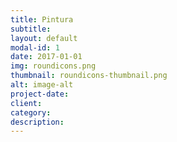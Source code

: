 ```yaml
---
title: Pintura
subtitle:
layout: default
modal-id: 1
date: 2017-01-01
img: roundicons.png
thumbnail: roundicons-thumbnail.png
alt: image-alt
project-date:
client:
category:
description:
---
```

